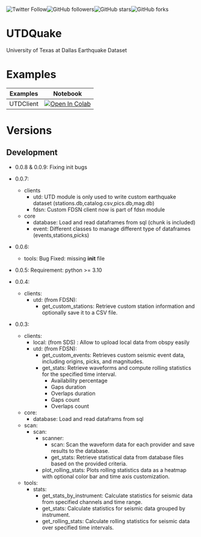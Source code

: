 ![Twitter Follow](https://img.shields.io/twitter/follow/manuavid?style=social)![GitHub followers](https://img.shields.io/github/followers/ecastillot?style=social)![GitHub stars](https://img.shields.io/github/stars/ecastillot/EQviewer?style=social)![GitHub forks](https://img.shields.io/github/forks/ecastillot/EQviewer?style=social)
# UTDQuake
University of Texas at Dallas Earthquake Dataset

# Examples

| Examples | Notebook  |
|---|---|
| UTDClient| [![Open In Colab](https://colab.research.google.com/assets/colab-badge.svg)](https://colab.research.google.com/github/ecastillot/UTDQuake/blob/main/examples/utd_client.ipynb) |

# Versions

## Development
- 0.0.8 & 0.0.9:
    Fixing init bugs
- 0.0.7:
    - clients
        - utd:
            UTD module is only used to write custom earthquake dataset
            (stations.db,catalog.csv,pics.db,mag.db)
        - fdsn:
            Custom FDSN client now is part of fdsn module
    - core
        - database: Load and read dataframes from sql (chunk is included)
        - event: Different classes to manage different type of dataframes      (events,stations,picks)
    
- 0.0.6:
    - tools:
        Bug Fixed: missing __init__ file
- 0.0.5:
    Requirement: python >= 3.10
- 0.0.4: 
    - clients:
        - utd: (from FDSN): 
            - get_custom_stations: Retrieve custom station information and optionally save it to a CSV file.
- 0.0.3: 
    - clients: 
        - local: (from SDS) : Allow to upload local data from obspy easily 
        - utd: (from FDSN): 
            - get_custom_events: Retrieves custom seismic event data, including origins, picks, and magnitudes.
            - get_stats:
            Retrieve waveforms and compute rolling statistics for the specified time interval. 
                - Availability percentage
                - Gaps duration
                - Overlaps duration
                - Gaps count
                - Overlaps count
    - core:
        - database: Load and read dataframs from sql
    - scan:
        - scan: 
            - scanner:
                - scan: Scan the waveform data for each provider and save results to the database.
                - get_stats: Retrieve statistical data from database files based on the provided criteria.
            - plot_rolling_stats: Plots rolling statistics data as a heatmap with optional color bar and time axis customization.
    - tools:
        - stats:
            - get_stats_by_instrument: Calculate statistics for seismic data from specified channels and time range.
            - get_stats: Calculate statistics for seismic data grouped by instrument.
            - get_rolling_stats: Calculate rolling statistics for seismic data over specified time intervals.
